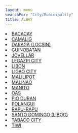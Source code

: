 ```yaml
---
layout: menu
searchFor: "City/Municipality"
title: ALBAY
---
```

<li><a class="oID" href="{{site.url}}/citymuni/0501.html" value="ALBAY, BACACAY" rel="external">BACACAY</a></li><li><a class="oID" href="{{site.url}}/citymuni/0502.html" value="ALBAY, CAMALIG" rel="external">CAMALIG</a></li><li><a class="oID" href="{{site.url}}/citymuni/0503.html" value="ALBAY, DARAGA (LOCSIN)" rel="external">DARAGA (LOCSIN)</a></li><li><a class="oID" href="{{site.url}}/citymuni/0504.html" value="ALBAY, GUINOBATAN" rel="external">GUINOBATAN</a></li><li><a class="oID" href="{{site.url}}/citymuni/0505.html" value="ALBAY, JOVELLAR" rel="external">JOVELLAR</a></li><li><a class="oID" href="{{site.url}}/citymuni/0506.html" value="ALBAY, LEGAZPI CITY" rel="external">LEGAZPI CITY</a></li><li><a class="oID" href="{{site.url}}/citymuni/0507.html" value="ALBAY, LIBON" rel="external">LIBON</a></li><li><a class="oID" href="{{site.url}}/citymuni/0508.html" value="ALBAY, LIGAO CITY" rel="external">LIGAO CITY</a></li><li><a class="oID" href="{{site.url}}/citymuni/0509.html" value="ALBAY, MALILIPOT" rel="external">MALILIPOT</a></li><li><a class="oID" href="{{site.url}}/citymuni/0510.html" value="ALBAY, MALINAO" rel="external">MALINAO</a></li><li><a class="oID" href="{{site.url}}/citymuni/0511.html" value="ALBAY, MANITO" rel="external">MANITO</a></li><li><a class="oID" href="{{site.url}}/citymuni/0512.html" value="ALBAY, OAS" rel="external">OAS</a></li><li><a class="oID" href="{{site.url}}/citymuni/0513.html" value="ALBAY, PIO DURAN" rel="external">PIO DURAN</a></li><li><a class="oID" href="{{site.url}}/citymuni/0514.html" value="ALBAY, POLANGUI" rel="external">POLANGUI</a></li><li><a class="oID" href="{{site.url}}/citymuni/0515.html" value="ALBAY, RAPU-RAPU" rel="external">RAPU-RAPU</a></li><li><a class="oID" href="{{site.url}}/citymuni/0516.html" value="ALBAY, SANTO DOMINGO (LIBOG)" rel="external">SANTO DOMINGO (LIBOG)</a></li><li><a class="oID" href="{{site.url}}/citymuni/0517.html" value="ALBAY, TABACO CITY" rel="external">TABACO CITY</a></li><li><a class="oID" href="{{site.url}}/citymuni/0518.html" value="ALBAY, TIWI" rel="external">TIWI</a></li>